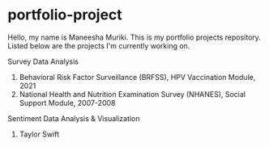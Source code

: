# portfolio-project

Hello, my name is Maneesha Muriki. This is my portfolio projects repository. Listed below are the projects I'm currently working on. 

Survey Data Analysis 
1. Behavioral Risk Factor Surveillance (BRFSS), HPV Vaccination Module, 2021
2. National Health and Nutrition Examination Survey (NHANES), Social Support Module, 2007-2008

Sentiment Data Analysis & Visualization
1. Taylor Swift 
